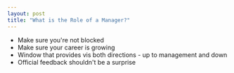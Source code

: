 ```yaml
---
layout: post
title: "What is the Role of a Manager?"
---
```


* Make sure you're not blocked
* Make sure your career is growing
* Window that provides vis both directions - up to management and down
* Official feedback shouldn't be a surprise

